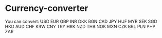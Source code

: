 # Currency-converter
You can convert:
USD
EUR
GBP
INR
DKK
BGN
CAD
JPY
HUF
MYR
SEK
SGD
HKD
AUD
CHF
KRW
CNY
TRY
HRK
NZD
THB
NOK
MXN
CZK
BRL
PLN
PHP
ZAR
